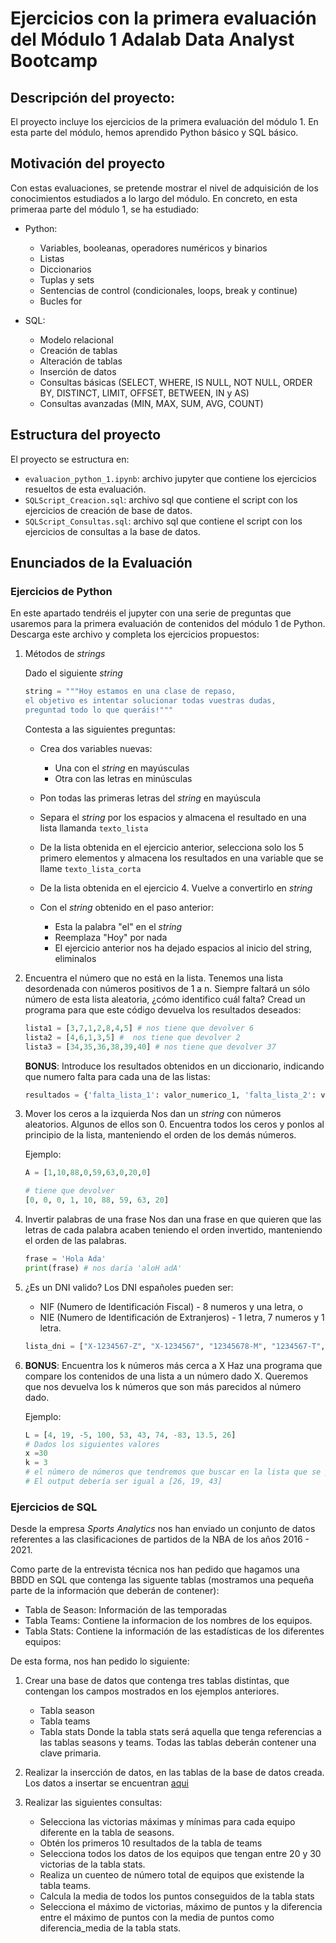 # Ejercicios con la primera evaluación del Módulo 1 Adalab Data Analyst Bootcamp

## Descripción del proyecto:

El proyecto incluye los ejercicios de la primera evaluación del módulo 1. En esta parte del módulo, hemos aprendido Python básico y SQL básico.

## Motivación del proyecto

Con estas evaluaciones, se pretende mostrar el nivel de adquisición de los conocimientos estudiados a lo largo del módulo. En concreto, en esta primeraa parte del módulo 1, se ha estudiado:

- Python:
    - Variables, booleanas, operadores numéricos y binarios
    - Listas
    - Diccionarios
    - Tuplas y sets
    - Sentencias de control (condicionales, loops, break y continue)
    - Bucles for

- SQL:
    - Modelo relacional
    - Creación de tablas
    - Alteración de tablas
    - Inserción de datos
    - Consultas básicas (SELECT, WHERE, IS NULL, NOT NULL, ORDER BY, DISTINCT, LIMIT, OFFSET, BETWEEN, IN y AS)
    - Consultas avanzadas (MIN, MAX, SUM, AVG, COUNT)


## Estructura del proyecto

El proyecto se estructura en:

- `evaluacion_python_1.ipynb`: archivo jupyter que contiene los ejercicios resueltos de esta evaluación. 
- `SQLScript_Creacion.sql`: archivo sql que contiene el script con los ejercicios de creación de base de datos. 
- `SQLScript_Consultas.sql`: archivo sql que contiene el script con los ejercicios de consultas a la base de datos. 



## Enunciados de la Evaluación

### Ejercicios de Python

En este apartado tendréis el jupyter con una serie de preguntas que usaremos para la primera evaluación de contenidos del módulo 1 de Python.
Descarga este archivo y completa los ejercicios propuestos:

1. Métodos de *strings* 

    Dado el siguiente *string* 

    ```python
    string = """Hoy estamos en una clase de repaso,
    el objetivo es intentar solucionar todas vuestras dudas, 
    preguntad todo lo que queráis!"""
    ```

    Contesta a las siguientes preguntas: 

    - Crea dos variables nuevas: 
        - Una con el *string* en mayúsculas
        - Otra con las letras en minúsculas

    - Pon todas las primeras letras del *string* en mayúscula

    - Separa el *string*  por los espacios y almacena el resultado en una lista llamanda `texto_lista`

    - De la lista obtenida en el ejercicio anterior, selecciona solo los 5 primero elementos y almacena los resultados en una variable que se llame `texto_lista_corta` 

    - De la lista obtenida en el ejercicio 4. Vuelve a convertirlo en *string* 
    - Con el *string* obtenido en el paso anterior: 
        - Esta la palabra "el" en el *string* 
        - Reemplaza "Hoy" por nada
        - El ejercicio anterior nos ha dejado espacios al inicio del string, eliminalos

2. Encuentra el número que no está en la lista. 
    Tenemos una lista desordenada con números positivos de 1 a n. Siempre faltará un sólo número de esta lista aleatoria, ¿cómo identifico cuál falta? Cread un programa para que este código devuelva los resultados deseados:

    ```python
    lista1 = [3,7,1,2,8,4,5] # nos tiene que devolver 6
    lista2 = [4,6,1,3,5] #  nos tiene que devolver 2
    lista3 = [34,35,36,38,39,40] # nos tiene que devolver 37
    ```

    **BONUS**: Introduce los resultados obtenidos en un diccionario, indicando que numero falta para cada una de las listas:
    ```python
    resultados = {'falta_lista_1': valor_numerico_1, 'falta_lista_2': valor_numerico_2, 'falta_lista_3': valor_numerico_3}
    ```

3. Mover los ceros a la izquierda
    Nos dan un *string* con números aleatorios. Algunos de ellos son 0. Encuentra todos los ceros y ponlos al principio de la lista, manteniendo el orden de los demás números.

    Ejemplo:

    ```python
    A = [1,10,88,0,59,63,0,20,0]

    # tiene que devolver
    [0, 0, 0, 1, 10, 88, 59, 63, 20]
    ```

4. Invertir palabras de una frase
    Nos dan una frase en que quieren que las letras de cada palabra acaben teniendo el orden invertido, manteniendo el orden de las palabras.

    ```python
    frase = 'Hola Ada'
    print(frase) # nos daría 'aloH adA'
    ```

5. ¿Es un DNI valido?
    Los DNI españoles pueden ser:

    - NIF (Numero de Identificación Fiscal) - 8 numeros y una letra, o
    - NIE (Numero de Identificación de Extranjeros) - 1 letra, 7 numeros y 1 letra.

    ```python
    lista_dni = ["X-1234567-Z", "X-1234567", "12345678-M", "1234567-T", "12345677"] 
    ```


6. **BONUS**: Encuentra los k números más cerca a X
    Haz una programa que compare los contenidos de una lista a un número dado X. Queremos que nos devuelva los k números que son más parecidos al número dado.

    Ejemplo:
    ```python
    L = [4, 19, -5, 100, 53, 43, 74, -83, 13.5, 26]
    # Dados los siguientes valores 
    x =30
    k = 3 
    # el número de números que tendremos que buscar en la lista que se parecen a 30 
    # El output debería ser igual a [26, 19, 43]
    ```

### Ejercicios de SQL

Desde la empresa *Sports Analytics* nos han enviado un conjunto de datos referentes a las clasificaciones de partidos de la NBA de los años 2016 - 2021.

Como parte de la entrevista técnica nos han pedido que hagamos una BBDD en SQL que contenga las siguente tablas (mostramos una pequeña parte de la información que deberán de contener):

- Tabla de Season: Información de las temporadas
- Tabla Teams: Contiene la informacion de los nombres de los equipos.
- Tabla Stats: Contiene la información de las estadísticas de los diferentes equipos:

De esta forma, nos han pedido lo siguiente:

1. Crear una base de datos que contenga tres tablas distintas, que contengan los campos mostrados en los ejemplos anteriores.
    - Tabla season
    - Tabla teams
    - Tabla stats
    Donde la tabla stats será aquella que tenga referencias a las tablas seasons y teams. Todas las tablas deberán contener una clave primaria.

2. Realizar la insercción de datos, en las tablas de la base de datos creada. Los datos a insertar se encuentran [aqui](/data/Script_datos_insertar.sql)

3. Realizar las siguientes consultas:
    - Selecciona las victorias máximas y mínimas para cada equipo diferente en la tabla de seasons.
    - Obtén los primeros 10 resultados de la tabla de teams
    - Selecciona todos los datos de los equipos que tengan entre 20 y 30 victorias de la tabla stats.
    - Realiza un cuenteo de número total de equipos que existende la tabla teams.
    - Calcula la media de todos los puntos conseguidos de la tabla stats
    - Selecciona el máximo de victorias, máximo de puntos y la diferencia entre el máximo de puntos con la media de puntos como diferencia_media de la tabla stats.